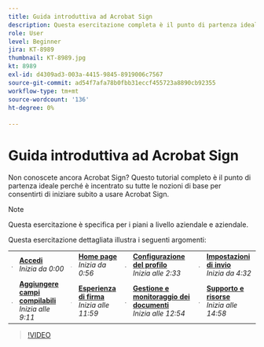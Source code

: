 ```yaml
---
title: Guida introduttiva ad Acrobat Sign
description: Questa esercitazione completa è il punto di partenza ideale per i nuovi mittenti in Adobe Sign
role: User
level: Beginner
jira: KT-8989
thumbnail: KT-8989.jpg
kt: 8989
exl-id: d4309ad3-003a-4415-9845-8919006c7567
source-git-commit: ad54f7afa78b0fbb31eccf455723a8890cb92355
workflow-type: tm+mt
source-wordcount: '136'
ht-degree: 0%

---
```


# Guida introduttiva ad Acrobat Sign

Non conoscete ancora Acrobat Sign? Questo tutorial completo è il punto di partenza ideale perché è incentrato su tutte le nozioni di base per consentirti di iniziare subito a usare Acrobat Sign.

>[!NOTE]
>
>Questa esercitazione è specifica per i piani a livello aziendale e aziendale.

Questa esercitazione dettagliata illustra i seguenti argomenti:

<table style="table-layout:auto">
<tr>
  <td>
    <a href="https://video.tv.adobe.com/v/337151?hidetitle=true">
      <img alt="Avanzamento rapido dell’immagine" src="../assets/Stepforward_18.png" />
    </a>
  </td>
  <td>
     <a href="https://video.tv.adobe.com/v/337151?hidetitle=true"><strong>Accedi</strong></a>
         <br>
        <em>Inizia da 0:00</em>
    </td>
     <td>
    <a href="https://video.tv.adobe.com/v/337151/?autoplay=true&t=56">
      <img alt="Avanzamento rapido dell’immagine" src="../assets/Stepforward_18.png" />
    </a>
  </td>
  <td>
     <a href="https://video.tv.adobe.com/v/337151/?autoplay=true&t=56"><strong>Home page</strong></a>
         <br>
        <em>Inizia da 0:56</em>
    </td>
    <td>
    <a href="https://video.tv.adobe.com/v/337151/?autoplay=true&t=153">
      <img alt="Avanzamento rapido dell’immagine" src="../assets/Stepforward_18.png" />
    </a>
  </td>
  <td>
     <a href="https://video.tv.adobe.com/v/337151/?autoplay=true&t=153"><strong>Configurazione del profilo</strong></a>
        <br>
        <em>Inizia alle 2:33</em>
    </td>
    <td>
    <a href="https://video.tv.adobe.com/v/337151/?autoplay=true&t=272">
      <img alt="Avanzamento rapido dell’immagine" src="../assets/Stepforward_18.png" />
    </a>
  </td>
  <td>
     <a href="https://video.tv.adobe.com/v/337151/?autoplay=true&t=272"><strong>Impostazioni di invio</strong></a>
        <br>
        <em>Inizia da 4:32</em>
    </td>
  </tr>
  <tr>
    <td>
    <a href="https://video.tv.adobe.com/v/337151/?autoplay=true&t=551">
      <img alt="Avanzamento rapido dell’immagine" src="../assets/Stepforward_18.png" />
    </a>
  </td>
  <td>
     <a href="https://video.tv.adobe.com/v/337151/?autoplay=true&t=551"><strong>Aggiungere campi compilabili</strong></a>
         <br>
        <em>Inizia alle 9:11</em>
    </td>
    <td>
    <a href="https://video.tv.adobe.com/v/337151/?autoplay=true&t=719">
      <img alt="Avanzamento rapido dell’immagine" src="../assets/Stepforward_18.png" />
    </a>
  </td>
  <td>
     <a href="https://video.tv.adobe.com/v/337151/?autoplay=true&t=719"><strong>Esperienza di firma</strong></a>
        <br>
        <em>Inizia alle 11:59</em>
    </td>
    <td>
    <a href="https://video.tv.adobe.com/v/337151/?autoplay=true&t=774">
      <img alt="Avanzamento rapido dell’immagine" src="../assets/Stepforward_18.png" />
    </a>
  </td>
  <td>
     <a href="https://video.tv.adobe.com/v/337151/?autoplay=true&t=774"><strong>Gestione e monitoraggio dei documenti</strong></a>
        <br>
        <em>Inizia alle 12:54</em>
    </td>
    <td>
    <a href="https://video.tv.adobe.com/v/337151/?autoplay=true&t=898">
      <img alt="Avanzamento rapido dell’immagine" src="../assets/Stepforward_18.png" />
    </a>
  </td>
  <td>
     <a href="https://video.tv.adobe.com/v/337151/?autoplay=true&t=898"><strong>Supporto e risorse</strong></a>
        <br>
        <em>Inizia alle 14:58</em>
    </td>
  </tr>
  </table>

>[!VIDEO](https://video.tv.adobe.com/v/337151?hidetitle=true)
